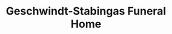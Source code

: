 ---
title: "Geschwindt-Stabingas Funeral Home"
url: /schuylkill-haven/geschwindt-stabingas-funeral-home/
shop: funeral directors
---